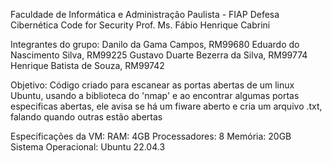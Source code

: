 Faculdade de Informática e Administração Paulista - FIAP
Defesa Cibernética
Code for Security
Prof. Ms. Fábio Henrique Cabrini

Integrantes do grupo:
Danilo da Gama Campos, RM99680
Eduardo do Nascimento Silva, RM99225
Gustavo Duarte Bezerra da Silva, RM99774
Henrique Batista de Souza, RM99742

Objetivo:
Código criado para escanear as portas abertas de um linux Ubuntu, usando a biblioteca do 'nmap' e ao encontrar algumas portas especificas abertas, ele avisa se há um fiware aberto e cria um arquivo .txt, falando quando outras estão abertas

Especificações da VM:
RAM: 4GB
Processadores: 8
Memória: 20GB
Sistema Operacional: Ubuntu 22.04.3
